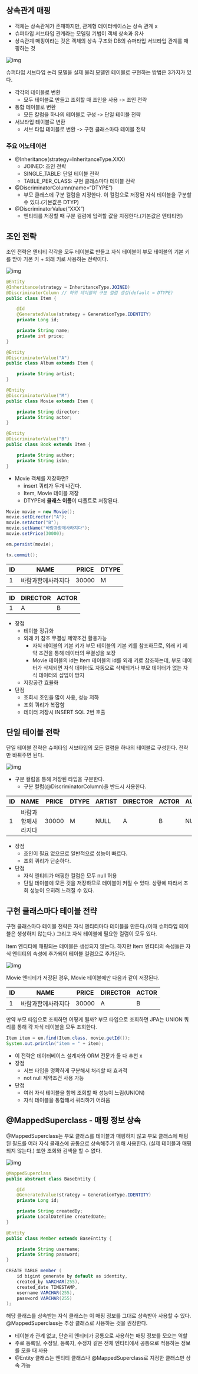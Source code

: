 ## 상속관계 매핑

- 객체는 상속관계가 존재하지만, 관계형 데이터베이스는 상속 관계 x
- 슈퍼타입 서브타입 관계라는 모델링 기법이 객체 상속과 유사
- 상속관계 매핑이라는 것은 객체의 상속 구조와 DB의 슈퍼타입 서브타입 관계를 매핑하는 것

![img](https://github.com/mistyblue0302/TIL/blob/main/Image/Inheritance%20Mapping.PNG)

슈퍼타입 서브타입 논리 모델을 실제 물리 모델인 테이블로 구현하는 방법은 3가지가 있다.

- 각각의 테이블로 변환
  - 모두 테이블로 만들고 조회할 때 조인을 사용 -> 조인 전략
- 통합 테이블로 변환
  - 모든 칼럼을 하나의 테이블로 구성 -> 단일 테이블 전략
- 서브타입 테이블로 변환
  - 서브 타입 테이블로 변환 -> 구현 클래스마다 테이블 전략

### 주요 어노테이션

- @Inheritance(strategy=InheritanceType.XXX)
  - JOINED: 조인 전략
  - SINGLE_TABLE: 단일 테이블 전략
  - TABLE_PER_CLASS: 구현 클래스마다 테이블 전략
- @DiscriminatorColumn(name=“DTYPE”)
  - 부모 클래스에 구분 컬럼을 지정한다. 이 컬럼으로 저장된 자식 테이블을 구분할 수 있다.(기본값은 DTYP)
- @DiscriminatorValue(“XXX”)
  - 엔티티를 저장할 때 구분 컬럼에 입력할 값을 지정한다.(기본값은 엔티티명)

 ## 조인 전략

조인 전략은 엔티티 각각을 모두 테이블로 만들고 자식 테이블이 부모 테이블의 기본 키를 받아 기본 키 + 외래 키로 사용하는 전략이다.

![img](https://github.com/mistyblue0302/TIL/blob/main/Image/Inheritance%20Mapping2.PNG)

~~~java
@Entity
@Inheritance(strategy = InheritanceType.JOINED)
@DiscriminatorColumn // 하위 테이블의 구분 컬럼 생성(default = DTYPE)
public class Item {

    @Id
    @GeneratedValue(strategy = GenerationType.IDENTITY)
    private Long id;

    private String name;
    private int price;
}
~~~

~~~java
@Entity
@DiscriminatorValue("A")
public class Album extends Item {

    private String artist;
}
~~~

~~~java
@Entity
@DiscriminatorValue("M")
public class Movie extends Item {

    private String director;
    private String actor;
}
~~~


~~~java
@Entity
@DiscriminatorValue("B")
public class Book extends Item {

    private String author;
    private String isbn;
}
~~~

- Movie 객체를 저장하면?
  - insert 쿼리가 두개 나간다.
  - Item, Movie 테이블 저장
  - DTYPE에 **클래스 이름**이 디폴트로 저장된다.

~~~java
Movie movie = new Movie();
movie.setDirector("A");
movie.setActor("B");
movie.setName("바람과함께사라지다");
movie.setPrice(30000);

em.persist(movie);

tx.commit();
~~~

|ID|NAME|PRICE|DTYPE|
|---|-----|----|----|
|1|바람과함께사라지다|30000|M|
			
|ID|DIRECTOR|ACTOR|
|---|-----|----|
|1|A|B|		

- 장점
  - 테이블 정규화
  - 외래 키 참조 무결성 제약조건 활용가능
    - 자식 테이블의 기본 키가 부모 테이블의 기본 키를 참조하므로, 외래 키 제약 조건을 통해 데이터의 무결성을 보장
    - Movie 테이블의 id는 Item 테이블의 id를 외래 키로 참조하는데, 부모 데이터가 삭제되면 자식 데이터도 자동으로 삭제되거나 부모 데이터가 없는 자식 데이터의 삽입이 방지
  - 저장공간 효율화
- 단점
  - 조회시 조인을 많이 사용, 성능 저하
  - 조회 쿼리가 복잡함
  - 데이터 저장시 INSERT SQL 2번 호출
    
 ## 단일 테이블 전략

단일 테이블 전략은 슈퍼타입 서브타입의 모든 컬럼을 하나의 테이블로 구성한다. 전략만 바꿔주면 된다.

![img](https://github.com/mistyblue0302/TIL/blob/main/Image/Inheritance%20Mapping3.PNG)

- 구분 컬럼을 통해 저장된 타입을 구분한다.
  - 구분 컬럼(@DiscriminatorColumn)을 반드시 사용한다.

|ID|NAME|PRICE|DTYPE|ARTIST|DIRECTOR|ACTOR|AUTHOR|ISBN|
|----|----|----|----|----|----|----|----|----|
|1|바람과함께사라지다|30000|M|NULL|A|B|NULL|NULL|
  
- 장점
  - 조인이 필요 없으므로 일반적으로 성능이 빠르다.
  - 조회 쿼리가 단순하다.
- 단점
  - 자식 엔티티가 매핑한 컬럼은 모두 null 허용
  - 단일 테이블에 모든 것을 저장하므로 테이블이 커질 수 있다. 상황에 따라서 조회 성능이 오히려 느려질 수 있다.

 ## 구현 클래스마다 테이블 전략

구현 클래스마다 테이블 전략은 자식 엔티티마다 테이블을 만든다.(이때 슈퍼타입 테이블은 생성하지 않는다.) 그리고 자식 테이블에 필요한 컬럼이 모두 있다.

Item 엔티티에 매핑되는 테이블은 생성되지 않는다. 하지만 Item 엔티티의 속성들은 자식 엔티티의 속성에 추가되어 테이블 컬럼으로 추가된다.

![img](https://github.com/mistyblue0302/TIL/blob/main/Image/Inheritance%20Mapping4.PNG)

Movie 엔티티가 저장된 경우, Movie 테이블에만 다음과 같이 저장된다.

|ID|NAME|PRICE|DIRECTOR|ACTOR|
|---|-----|----|----|----|
|1|바람과함께사라지다|30000|A|B|

만약 부모 타입으로 조회하면 어떻게 될까? 부모 타입으로 조회하면 JPA는 UNION 쿼리를 통해 각 자식 테이블을 모두 조회한다. 

~~~java
Item item = em.find(Item.class, movie.getId());
System.out.println("item = " + item);
~~~

- 이 전략은 데이터베이스 설계자와 ORM 전문가 둘 다 추천 x
- 장점
  - 서브 타입을 명확하게 구분해서 처리할 때 효과적
  - not null 제약조건 사용 가능
- 단점
  - 여러 자식 테이블을 함께 조회할 때 성능이 느림(UNION)
  - 자식 테이블을 통합해서 쿼리하기 어려움

## @MappedSuperclass - 매핑 정보 상속

@MappedSuperclass는 부모 클래스를 테이블과 매핑하지 않고 부모 클래스에 매핑된 필드를 여러 자식 클래스에 공통으로 상속해주기 위해 사용한다. (실제 테이블과 매핑되지 않는다.) 또한 조회와 검색을 할 수 없다.

![img](https://github.com/mistyblue0302/TIL/blob/main/Image/MappedSuperclass.png)

~~~java
@MappedSuperclass
public abstract class BaseEntity {

    @Id
    @GeneratedValue(strategy = GenerationType.IDENTITY)
    private Long id;

    private String createdBy;
    private LocalDateTime createdDate;
}
~~~

~~~java
@Entity
public class Member extends BaseEntity {

    private String username;
    private String password;
}
~~~

~~~java
CREATE TABLE member (
    id bigint generate by default as identity,   
    created_by VARCHAR(255),                
    created_date TIMESTAMP,                 
    username VARCHAR(255),                 
    password VARCHAR(255)                 
);
~~~

해당 클래스를 상속받는 자식 클래스는 이 매핑 정보를 그대로 상속받아 사용할 수 있다. @MappedSuperclass는 추상 클래스로 사용하는 것을 권장한다.

- 테이블과 관계 없고, 단순히 엔티티가 공통으로 사용하는 매핑 정보를 모으는 역할
- 주로 등록일, 수정일, 등록자, 수정자 같은 전체 엔티티에서 공통으로 적용하는 정보를 모을 때 사용
- @Entity 클래스는 엔티티 클래스나 @MappedSuperclass로 지정한 클래스만 상속 가능

  
